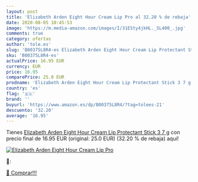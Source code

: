 ```yaml
---
layout: post
title: 'Elizabeth Arden Eight Hour Cream Lip Pro al 32.20 % de rebaja'
date: 2020-08-05 10:45:53
image: 'https://m.media-amazon.com/images/I/31ESty4jkHL._SL400_.jpg'
comments: true
category: ofertas
author: 'tole.es'
slug: 'B00375L8R4-es Elizabeth Arden Eight Hour Cream Lip Protectant Stick 3 7 g'
sku: 'B00375L8R4-es'
actualPrice: 16.95 EUR
currency: EUR
price: 16.95
comparePrice: 25.0 EUR
prodname: 'Elizabeth Arden Eight Hour Cream Lip Protectant Stick 3 7 g'
country: 'es'
flag: '🇪🇸'
brand: ''
buyurl: 'https://www.amazon.es/dp/B00375L8R4/?tag=tolees-21'
descuento: '32.20'
average: '16.95'
---
```


Tienes [Elizabeth Arden Eight Hour Cream Lip Protectant Stick 3 7 g](https://www.amazon.es/dp/B00375L8R4/?tag=tolees-21) con precio final de  16.95 EUR (original: 25.0 EUR) (32.20 %  de rebaja) aqui!

[![Elizabeth Arden Eight Hour Cream Lip Pro](https://m.media-amazon.com/images/I/31ESty4jkHL._SL400_.jpg)](https://www.amazon.es/dp/B00375L8R4/?tag=tolees-21)

🔎:


[🛒 Comprar!!!](https://www.amazon.es/dp/B00375L8R4/?tag=tolees-21)
